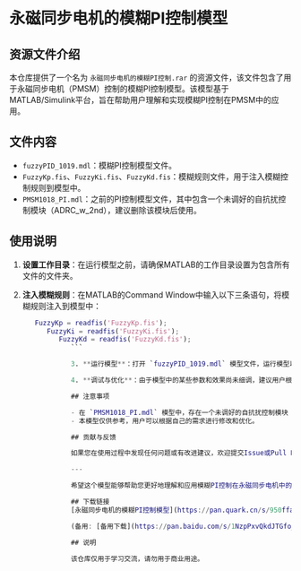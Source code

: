 # 永磁同步电机的模糊PI控制模型

## 资源文件介绍

本仓库提供了一个名为 `永磁同步电机的模糊PI控制.rar` 的资源文件，该文件包含了用于永磁同步电机（PMSM）控制的模糊PI控制模型。该模型基于MATLAB/Simulink平台，旨在帮助用户理解和实现模糊PI控制在PMSM中的应用。

## 文件内容

- `fuzzyPID_1019.mdl`：模糊PI控制模型文件。
- `FuzzyKp.fis`、`FuzzyKi.fis`、`FuzzyKd.fis`：模糊规则文件，用于注入模糊控制规则到模型中。
- `PMSM1018_PI.mdl`：之前的PI控制模型文件，其中包含一个未调好的自抗扰控制模块（ADRC_w_2nd），建议删除该模块后使用。

## 使用说明

1. **设置工作目录**：在运行模型之前，请确保MATLAB的工作目录设置为包含所有文件的文件夹。

2. **注入模糊规则**：在MATLAB的Command Window中输入以下三条语句，将模糊规则注入到模型中：
   ```matlab
      FuzzyKp = readfis('FuzzyKp.fis');
         FuzzyKi = readfis('FuzzyKi.fis');
            FuzzyKd = readfis('FuzzyKd.fis');
               ```

               3. **运行模型**：打开 `fuzzyPID_1019.mdl` 模型文件，运行模型以观察模糊PI控制的效果。

               4. **调试与优化**：由于模型中的某些参数和效果尚未细调，建议用户根据实际需求进行调试和优化。

               ## 注意事项

               - 在 `PMSM1018_PI.mdl` 模型中，存在一个未调好的自抗扰控制模块（ADRC_w_2nd），建议在使用前将其删除。
               - 本模型仅供参考，用户可以根据自己的需求进行修改和优化。

               ## 贡献与反馈

               如果您在使用过程中发现任何问题或有改进建议，欢迎提交Issue或Pull Request。我们期待您的反馈和贡献，共同完善这个模型。

               ---

               希望这个模型能够帮助您更好地理解和应用模糊PI控制在永磁同步电机中的应用。祝您调试顺利！

               ## 下载链接
               [永磁同步电机的模糊PI控制模型](https://pan.quark.cn/s/950ffa5aecf4) 

               (备用: [备用下载](https://pan.baidu.com/s/1NzpPxvQkdJTGfo_UFLynAQ?pwd=1234))

               ## 说明

               该仓库仅用于学习交流，请勿用于商业用途。
